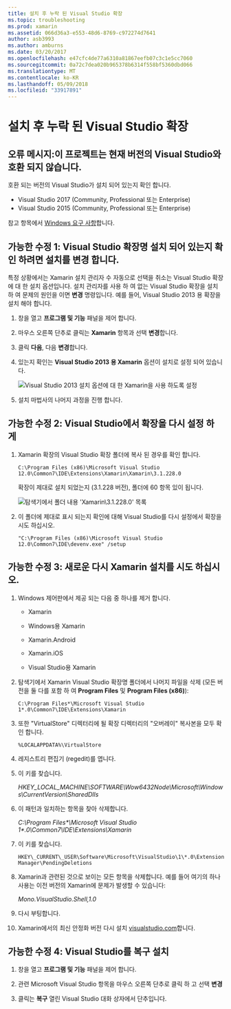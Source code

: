 ```yaml
---
title: 설치 후 누락 된 Visual Studio 확장
ms.topic: troubleshooting
ms.prod: xamarin
ms.assetid: 066d36a3-e553-48d6-8769-c972274d7641
author: asb3993
ms.author: amburns
ms.date: 03/20/2017
ms.openlocfilehash: e47cfc4de77a6310a81867eefb07c3c1e5cc7060
ms.sourcegitcommit: 0a72c7dea020b965378b6314f558bf5360dbd066
ms.translationtype: MT
ms.contentlocale: ko-KR
ms.lasthandoff: 05/09/2018
ms.locfileid: "33917891"
---
```

# <a name="missing-visual-studio-extensions-after-installation"></a>설치 후 누락 된 Visual Studio 확장

## <a name="error-message-this-project-is-incompatible-with-the-current-edition-of-visual-studio"></a>오류 메시지:이 프로젝트는 현재 버전의 Visual Studio와 호환 되지 않습니다.

호환 되는 버전의 Visual Studio가 설치 되어 있는지 확인 합니다.

-   Visual Studio 2017 (Community, Professional 또는 Enterprise)
-   Visual Studio 2015 (Community, Professional 또는 Enterprise)

참고 항목에서 [Windows 요구 사항](~/cross-platform/get-started/requirements.md#windows)합니다.

## <a name="possible-fix-1-change-the-installation-to-make-sure-the-visual-studio-extensions-are-installed"></a>가능한 수정 1: Visual Studio 확장명 설치 되어 있는지 확인 하려면 설치를 변경 합니다.

특정 상황에서는 Xamarin 설치 관리자 수 자동으로 선택을 취소는 Visual Studio 확장에 대 한 설치 옵션입니다. 설치 관리자를 사용 하 여 없는 Visual Studio 확장을 설치 하 여 문제의 원인을 이면 **변경** 명령입니다. 예를 들어, Visual Studio 2013 용 확장을 설치 해야 합니다.

1. 창을 열고 **프로그램 및 기능** 패널을 제어 합니다.

2. 마우스 오른쪽 단추로 클릭는 **Xamarin** 항목과 선택 **변경**합니다.

3. 클릭 **다음**, 다음 **변경**합니다.

4. 있는지 확인는 **Visual Studio 2013 용 Xamarin** 옵션이 설치로 설정 되어 있습니다.

    ![](missing-vs-extensions-images/installer.png "Visual Studio 2013 설치 옵션에 대 한 Xamarin을 사용 하도록 설정")

5. 설치 마법사의 나머지 과정을 진행 합니다.

## <a name="possible-fix-2-ask-visual-studio-to-set-up-the-extensions-again"></a>가능한 수정 2: Visual Studio에서 확장을 다시 설정 하 게

1. Xamarin 확장의 Visual Studio 확장 폴더에 복사 된 경우를 확인 합니다.

    `C:\Program Files (x86)\Microsoft Visual Studio 12.0\Common7\IDE\Extensions\Xamarin\Xamarin\3.1.228.0`

    확장이 제대로 설치 되었는지 (3.1.228 버전), 폴더에 60 항목 있이 됩니다.


    ![](missing-vs-extensions-images/folder.png "탐색기에서 폴더 내용 'Xamarin\3.1.228.0' 목록")

2. 이 폴더에 제대로 표시 되는지 확인에 대해 Visual Studio를 다시 설정에서 확장을 시도 하십시오.

    `"C:\Program Files (x86)\Microsoft Visual Studio 12.0\Common7\IDE\devenv.exe" /setup`

## <a name="possible-fix-3-try-a-fresh-reinstall-of-xamarin"></a>가능한 수정 3: 새로운 다시 Xamarin 설치를 시도 하십시오.

1.  Windows 제어판에서 제공 되는 다음 중 하나를 제거 합니다.

    *   Xamarin

    *   Windows용 Xamarin

    *   Xamarin.Android

    *   Xamarin.iOS

    *   Visual Studio용 Xamarin

2.  탐색기에서 Xamarin Visual Studio 확장명 폴더에서 나머지 파일을 삭제 (모든 버전을 둘 다를 포함 하 여 **Program Files** 및 **Program Files (x86)**):

    `C:\Program Files*\Microsoft Visual Studio 1*.0\Common7\IDE\Extensions\Xamarin`

3.  또한 "VirtualStore" 디렉터리에 될 확장 디렉터리의 "오버레이" 복사본을 모두 확인 합니다.

    `%LOCALAPPDATA%\VirtualStore`

4.  레지스트리 편집기 (regedit)를 엽니다.

5.  이 키를 찾습니다.

    _HKEY\_LOCAL\_MACHINE\SOFTWARE\Wow6432Node\Microsoft\Windows\CurrentVersion\SharedDlls_

6.  이 패턴과 일치하는 항목을 찾아 삭제합니다.

    _C:\Program Files\*\Microsoft Visual Studio 1\*.0\Common7\IDE\Extensions\Xamarin_

7.  이 키를 찾습니다.

    `HKEY\_CURRENT\_USER\Software\Microsoft\VisualStudio\1\*.0\ExtensionManager\PendingDeletions`

8.  Xamarin과 관련된 것으로 보이는 모든 항목을 삭제합니다. 예를 들어 여기의 하나 사용는 이전 버전의 Xamarin에 문제가 발생할 수 있습니다:

    _Mono.VisualStudio.Shell,1.0_

9.  다시 부팅합니다.

10.  Xamarin에서의 최신 안정화 버전 다시 설치 [visualstudio.com](https://visualstudio.com/xamarin)합니다.

## <a name="possible-fix-4-repair-visual-studio-installation"></a>가능한 수정 4: Visual Studio를 복구 설치

1.  창을 열고 **프로그램 및 기능** 패널을 제어 합니다.

2.  관련 Microsoft Visual Studio 항목을 마우스 오른쪽 단추로 클릭 하 고 선택 **변경**

3.  클릭는 **복구** 열린 Visual Studio 대화 상자에서 단추입니다.

